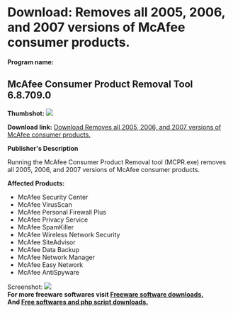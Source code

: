 # Download: Removes all 2005, 2006, and 2007 versions of McAfee consumer products.

**Program name:**

## McAfee Consumer Product Removal Tool 6.8.709.0

  
**Thumbshot:** ![](http://www.freewarefiles.com/screenshot/mcafeecleanup_md.gif)   
  
**Download link:** [Download Removes all 2005, 2006, and 2007 versions of McAfee consumer products.](http://freesoftwares.boysofts.com/McAfee-Consumer-Product-Removal-Tool_program_26738.html)  
  


**Publisher's Description**  
  


Running the McAfee Consumer Product Removal tool (MCPR.exe) removes all 2005, 2006, and 2007 versions of McAfee consumer products. 

**Affected Products:**

  * McAfee Security Center 
  * McAfee VirusScan 
  * McAfee Personal Firewall Plus 
  * McAfee Privacy Service 
  * McAfee SpamKiller 
  * McAfee Wireless Network Security 
  * McAfee SiteAdvisor 
  * McAfee Data Backup 
  * McAfee Network Manager 
  * McAfee Easy Network 
  * McAfee AntiSpyware 

  
  
Screenshot: ![](http://www.freewarefiles.com/screenshot/mcafeecleanup.gif)   
**For more freeware softwares visit [Freeware software downloads.](http://freesoftwares.boysofts.com/)**   
**And [Free softwares and php script downloads.](http://www.boysofts.com/)**
